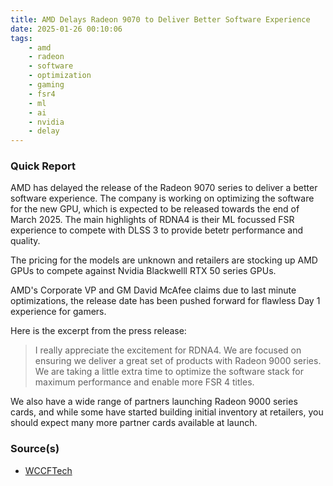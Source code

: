 ```yaml
---
title: AMD Delays Radeon 9070 to Deliver Better Software Experience
date: 2025-01-26 00:10:06
tags:
    - amd
    - radeon
    - software
    - optimization
    - gaming
    - fsr4
    - ml
    - ai
    - nvidia
    - delay
---
```


### Quick Report

AMD has delayed the release of the Radeon 9070 series to deliver a better software experience. The company is working on optimizing the software for the new GPU, which is expected to be released towards the end of March 2025.
The main highlights of RDNA4 is their ML focussed FSR experience to compete with DLSS 3 to provide betetr performance and quality.
<!-- more -->

The pricing for the models are unknown and retailers are stocking up AMD GPUs to compete against Nvidia Blackwelll RTX 50 series GPUs.

AMD\'s Corporate VP and GM David McAfee claims due to last minute optimizations, the release date has been pushed forward for flawless Day 1 experience for gamers.

Here is the excerpt from the press release:
> I really appreciate the excitement for RDNA4. We are focused on ensuring we deliver a great set of products with Radeon 9000 series. We are taking a little extra time to optimize the software stack for maximum performance and enable more FSR 4 titles.

We also have a wide range of partners launching Radeon 9000 series cards, and while some have started building initial inventory at retailers, you should expect many more partner cards available at launch.

### Source(s)

- [WCCFTech][def]

[def]: https://wccftech.com/amd-delayed-rx-9070-series-gpu-launch-attributed-to-rdna-4-software-optimization/
